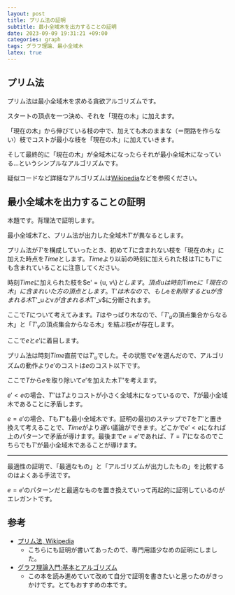 ```yaml
---
layout: post
title: プリム法の証明
subtitle: 最小全域木を出力することの証明
date: 2023-09-09 19:31:21 +09:00
categories: graph
tags: グラフ理論、最小全域木
latex: true
---
```


## プリム法

プリム法は最小全域木を求める貪欲アルゴリズムです。

スタートの頂点を一つ決め、それを「現在の木」に加えます。

「現在の木」から伸びている枝の中で、加えても木のままな（＝閉路を作らない）枝でコストが最小な枝を「現在の木」に加えていきます。

そして最終的に「現在の木」が全域木になったらそれが最小全域木になっている...というシンプルなアルゴリズムです。

疑似コードなど詳細なアルゴリズムは[Wikipedia][wiki]などを参照ください。

## 最小全域木を出力することの証明

本題です。背理法で証明します。

最小全域木$T$と、プリム法が出力した全域木$T'$が異なるとします。

プリム法が$T'$を構成していったとき、初めて$T$に含まれない枝を「現在の木」に加えた時点を$Time$とします。$Time$より以前の時刻に加えられた枝は$T$にも$T'$にも含まれていることに注意してください。

時刻$Time$に加えられた枝を$e' = \{u, v\\}$とします。頂点$u$は時刻$Time$に「現在の木」に含まれいた方の頂点とします。$T'$は木なので、もし$e$を削除すると$u$が含まれる木$T'_u$と$v$が含まれる木$T'_v$に分断されます。

ここで$T$について考えてみます。$T$はやっぱり木なので、「$T'_u$の頂点集合からなる木」と「$T'_v$の頂点集合からなる木」を結ぶ枝$e$が存在します。

ここで$e$と$e'$に着目します。

プリム法は時刻$Time$直前では$T'_u$でした。その状態で$e'$を選んだので、アルゴリズムの動作より$e'$のコストは$e$のコスト以下です。

ここで$T$から$e$を取り除いて$e'$を加えた木$T''$を考えます。

$e' < e$の場合、$T''$は$T$よりコストが小さく全域木になっているので、$T$が最小全域木であることに矛盾します。

$e = e'$の場合、$T$も$T''$も最小全域木です。証明の最初のステップで$T$を$T''$と置き換えて考えることで、$Time$がより*遅い*議論ができます。どこかで$e' < e$になれば上のパターンで矛盾が導けます。最後まで$e = e'$であれば、$T = T'$になるのでこちらでも$T'$が最小全域木であることが導けます。

***

最適性の証明で、「最適なもの」と「アルゴリズムが出力したもの」を比較するのはよくある手法です。

$e = e'$のパターンだと最適なものを置き換えていって再起的に証明しているのがエレガントです。

## 参考

* [プリム法, Wikipedia][wiki]
  * こちらにも証明が書いてあったので、専門用語少なめの証明にしました。
* [グラフ理論入門:基本とアルゴリズム][miyazaki]
  * この本を読み進めていて改めて自分で証明を書きたいと思ったのがきっかけです。とてもおすすめの本です。

[wiki]: https://ja.wikipedia.org/wiki/%E3%83%97%E3%83%AA%E3%83%A0%E6%B3%95
[miyazaki]: https://www.amazon.co.jp/%E3%82%B0%E3%83%A9%E3%83%95%E7%90%86%E8%AB%96%E5%85%A5%E9%96%80-%E5%9F%BA%E6%9C%AC%E3%81%A8%E3%82%A2%E3%83%AB%E3%82%B4%E3%83%AA%E3%82%BA%E3%83%A0-%E5%AE%AE%E5%B4%8E-%E4%BF%AE%E4%B8%80/dp/4627852819